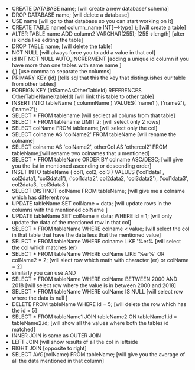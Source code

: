 <ul>
	<li> CREATE DATABASE name; [will create a new database/ schema]</li>
	<li> DROP DATABASE name; [will delete a database] </li>
	<li> USE name [will go to that database so you can start working on it]</li>
	<li> CREATE TABLE name( 
		 column_name INT[-->type] 
	     ); [will create a table] </li>
	<li> ALTER TABLE name 
		 ADD column2 VARCHAR(255); [255->length] [alter is kinda like editing the table]</li>
	<li> DROP TABLE name; [will delete the table]</li>
	<li> NOT NULL [will always force you to add a value in that col]</li>
	<li> id INT NOT NULL AUTO_INCRERMENT [adding a unique id column if you have more than one tables with same name ]</li>
	<li> (,) [use comma to separate the columns] </li>
	<li> PRIMARY KEY (id) [tells sql that this the key that distinguishes our table from other tables] </li>
	<li> FOREIGN KEY (IdSameAsOtherTableId) REFERENCES OtherTableName(tableId) [will link this table to other table] </li>
	<li> INSERT INTO tableName ( columnName ) 
		 VALUES( 'name1'), ('name2'), ('name2');</li>
	<li> SELECT * FROM tablename [will seclect all colums from that table] </li>
	<li> SELECT * FROM tablename LIMIT 2; [will select only 2 rows] </li>
	<li> SELECT colName FROM tablename;[will select only the col] </li>
	<li> SELECT colname AS 'colName2' FROM tableName [will rename the colname] </li>
	<li> SELECT colname AS 'colName2', otherCol AS 'othercol2' FROM tableName;[will rename two colnames that u mentioned] </li>
	<li> SELECT * FROM tableName ORDER BY colname ASC/DESC; [will give you the list in mentioned ascending or descending order] </li>
	<li> INSET INTO tableName ( col1, col2, col3 )
		 VALUES ('col1data1', col2data1, 'col3data1'),
		        ('col1data2', col2data2, 'col3data2'),
				('col1data3', col2data3, 'col3data3')</li>
	<li> SELECT DISTINCT colName FROM tableName; [will give me a colname which has different row </li>
	<li> UPDATE tableName 
		 SET colName = data; [will update rows in the columns with the mentioned colName ] </li>
	<li> UPDATE tableName 
		 SET colName = data;
		 WHERE id = 1; [will only update the data of the mentioned row in that col]</li>
	<li> SELECT * FROM tableName WHERE colname < value; [will select the col in that table that have the data less that the mentioned value]</li>
	<li> SELECT * FROM tableName WHERE colname LIKE '%er% [will select the col which matches (er) </li>
	<li> SELECT * FROM tableName WHERE  colName LIKE '%er%' OR colName2 = 2; [will slect row which math with character (er) or colName = 2]</li>
	<li> similarly you can use AND </li>
	<li> SELECT * FROM tableName WHERE colName BETWEEN 2000 AND 2018 [will select row where the value is in between 2000 and 2018]</li>
	<li> SELECT * FROM tableName WHERE colName IS NULL [will select row where the data is null ]</li>
	<li> DELETE FROM tableName WHERE id = 5; [will delete the row which has the id = 5] </li>
	<li> SELECT * FROM tableName1 JOIN tableName2 ON tableName1.id = tableName2.id; [will show all the values where both the tables id matched]</li>
	<li> INNER JOIN is same as OUTER JOIN </li>
	<li> LEFT JOIN [will show results of all the col in leftside </li>
	<li> RIGHT JOIN [opposite to right] </li>
	<li> SELECT AVG(colName) FROM tableName; [will give you the average of all the data mentioned in that column] </li>
</ul>
